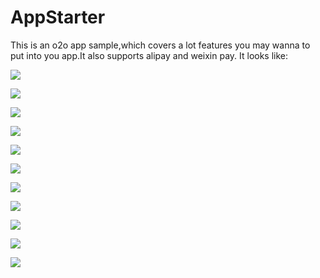 # AppStarter

This is an o2o app sample,which covers a lot features you may wanna to put into you app.It also supports alipay and weixin pay. It looks like:

![](readmepic/0.jpg)


![](readmepic/1.jpg)


![](readmepic/2.jpg)


![](readmepic/2.2.jpg)


![](readmepic/3.1.jpg)


![](readmepic/3.jpg)


![](readmepic/4.jpg)


![](readmepic/5.jpg)


![](readmepic/6.jpg)


![](readmepic/7.jpg)


![](readmepic/8.jpg)
